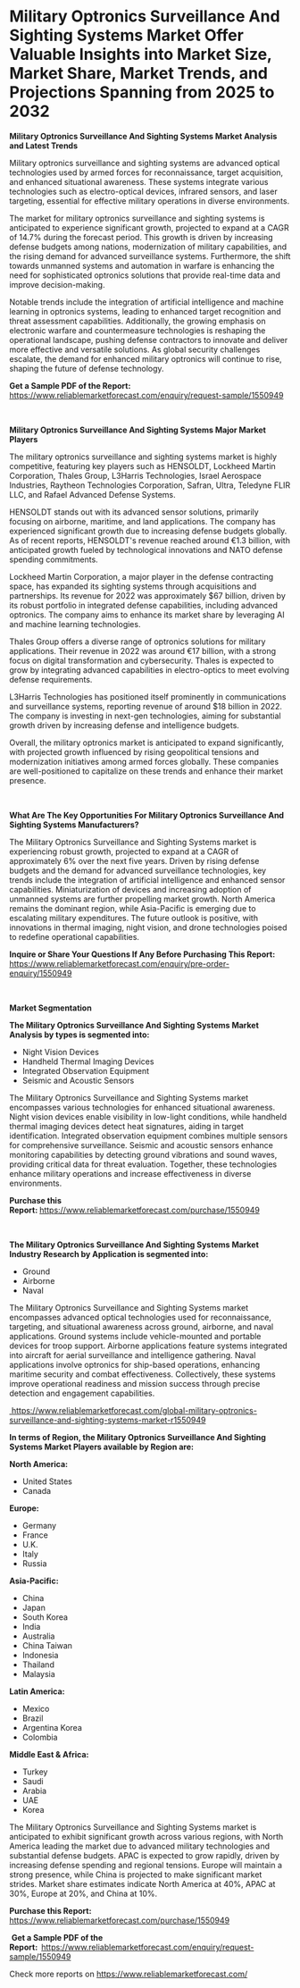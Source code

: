 <p><h1>Military Optronics Surveillance And Sighting Systems Market Offer Valuable Insights into Market Size, Market Share, Market Trends, and Projections Spanning from 2025 to 2032</h1></p><p><strong>Military Optronics Surveillance And Sighting Systems Market Analysis and Latest Trends</strong></p>
<p><p>Military optronics surveillance and sighting systems are advanced optical technologies used by armed forces for reconnaissance, target acquisition, and enhanced situational awareness. These systems integrate various technologies such as electro-optical devices, infrared sensors, and laser targeting, essential for effective military operations in diverse environments.</p><p>The market for military optronics surveillance and sighting systems is anticipated to experience significant growth, projected to expand at a CAGR of 14.7% during the forecast period. This growth is driven by increasing defense budgets among nations, modernization of military capabilities, and the rising demand for advanced surveillance systems. Furthermore, the shift towards unmanned systems and automation in warfare is enhancing the need for sophisticated optronics solutions that provide real-time data and improve decision-making.</p><p>Notable trends include the integration of artificial intelligence and machine learning in optronics systems, leading to enhanced target recognition and threat assessment capabilities. Additionally, the growing emphasis on electronic warfare and countermeasure technologies is reshaping the operational landscape, pushing defense contractors to innovate and deliver more effective and versatile solutions. As global security challenges escalate, the demand for enhanced military optronics will continue to rise, shaping the future of defense technology.</p></p>
<p><strong>Get a Sample PDF of the Report:&nbsp;</strong> <a href="https://www.reliablemarketforecast.com/enquiry/request-sample/1550949?utm_campaign=2326&utm_medium=2&utm_source=Github&utm_content=ia&utm_term=27022025&utm_id=military-optronics-surveillance-and-sighting-systems">https://www.reliablemarketforecast.com/enquiry/request-sample/1550949</a></p>
<p>&nbsp;</p>
<p><strong>Military Optronics Surveillance And Sighting Systems Major Market Players</strong></p>
<p><p>The military optronics surveillance and sighting systems market is highly competitive, featuring key players such as HENSOLDT, Lockheed Martin Corporation, Thales Group, L3Harris Technologies, Israel Aerospace Industries, Raytheon Technologies Corporation, Safran, Ultra, Teledyne FLIR LLC, and Rafael Advanced Defense Systems.</p><p>HENSOLDT stands out with its advanced sensor solutions, primarily focusing on airborne, maritime, and land applications. The company has experienced significant growth due to increasing defense budgets globally. As of recent reports, HENSOLDT's revenue reached around €1.3 billion, with anticipated growth fueled by technological innovations and NATO defense spending commitments.</p><p>Lockheed Martin Corporation, a major player in the defense contracting space, has expanded its sighting systems through acquisitions and partnerships. Its revenue for 2022 was approximately $67 billion, driven by its robust portfolio in integrated defense capabilities, including advanced optronics. The company aims to enhance its market share by leveraging AI and machine learning technologies.</p><p>Thales Group offers a diverse range of optronics solutions for military applications. Their revenue in 2022 was around €17 billion, with a strong focus on digital transformation and cybersecurity. Thales is expected to grow by integrating advanced capabilities in electro-optics to meet evolving defense requirements.</p><p>L3Harris Technologies has positioned itself prominently in communications and surveillance systems, reporting revenue of around $18 billion in 2022. The company is investing in next-gen technologies, aiming for substantial growth driven by increasing defense and intelligence budgets.</p><p>Overall, the military optronics market is anticipated to expand significantly, with projected growth influenced by rising geopolitical tensions and modernization initiatives among armed forces globally. These companies are well-positioned to capitalize on these trends and enhance their market presence.</p></p>
<p>&nbsp;</p>
<p><strong>What Are The Key Opportunities For Military Optronics Surveillance And Sighting Systems Manufacturers?</strong></p>
<p><p>The Military Optronics Surveillance and Sighting Systems market is experiencing robust growth, projected to expand at a CAGR of approximately 6% over the next five years. Driven by rising defense budgets and the demand for advanced surveillance technologies, key trends include the integration of artificial intelligence and enhanced sensor capabilities. Miniaturization of devices and increasing adoption of unmanned systems are further propelling market growth. North America remains the dominant region, while Asia-Pacific is emerging due to escalating military expenditures. The future outlook is positive, with innovations in thermal imaging, night vision, and drone technologies poised to redefine operational capabilities.</p></p>
<p><strong>Inquire or Share Your Questions If Any Before Purchasing This Report:</strong> <a href="https://www.reliablemarketforecast.com/enquiry/pre-order-enquiry/1550949?utm_campaign=2326&utm_medium=2&utm_source=Github&utm_content=ia&utm_term=27022025&utm_id=military-optronics-surveillance-and-sighting-systems">https://www.reliablemarketforecast.com/enquiry/pre-order-enquiry/1550949</a></p>
<p>&nbsp;</p>
<p><strong>Market Segmentation</strong></p>
<p><strong>The Military Optronics Surveillance And Sighting Systems Market Analysis by types is segmented into:</strong></p>
<p><ul><li>Night Vision Devices</li><li>Handheld Thermal Imaging Devices</li><li>Integrated Observation Equipment</li><li>Seismic and Acoustic Sensors</li></ul></p>
<p><p>The Military Optronics Surveillance and Sighting Systems market encompasses various technologies for enhanced situational awareness. Night vision devices enable visibility in low-light conditions, while handheld thermal imaging devices detect heat signatures, aiding in target identification. Integrated observation equipment combines multiple sensors for comprehensive surveillance. Seismic and acoustic sensors enhance monitoring capabilities by detecting ground vibrations and sound waves, providing critical data for threat evaluation. Together, these technologies enhance military operations and increase effectiveness in diverse environments.</p></p>
<p><strong>Purchase this Report:&nbsp;</strong><a href="https://www.reliablemarketforecast.com/purchase/1550949?utm_campaign=2326&utm_medium=2&utm_source=Github&utm_content=ia&utm_term=27022025&utm_id=military-optronics-surveillance-and-sighting-systems">https://www.reliablemarketforecast.com/purchase/1550949</a></p>
<p>&nbsp;</p>
<p><strong>The Military Optronics Surveillance And Sighting Systems Market Industry Research by Application is segmented into:</strong></p>
<p><ul><li>Ground</li><li>Airborne</li><li>Naval</li></ul></p>
<p><p>The Military Optronics Surveillance and Sighting Systems market encompasses advanced optical technologies used for reconnaissance, targeting, and situational awareness across ground, airborne, and naval applications. Ground systems include vehicle-mounted and portable devices for troop support. Airborne applications feature systems integrated into aircraft for aerial surveillance and intelligence gathering. Naval applications involve optronics for ship-based operations, enhancing maritime security and combat effectiveness. Collectively, these systems improve operational readiness and mission success through precise detection and engagement capabilities.</p></p>
<p><a href="https://www.reliablemarketforecast.com/global-military-optronics-surveillance-and-sighting-systems-market-r1550949?utm_campaign=2326&utm_medium=2&utm_source=Github&utm_content=ia&utm_term=27022025&utm_id=military-optronics-surveillance-and-sighting-systems">&nbsp;https://www.reliablemarketforecast.com/global-military-optronics-surveillance-and-sighting-systems-market-r1550949</a></p>
<p><strong>In terms of Region, the Military Optronics Surveillance And Sighting Systems Market Players available by Region are:</strong></p>
<p>
    <p> <strong> North America: </strong>
        <ul>
            <li>United States</li>
            <li>Canada</li>
        </ul>
        </p> 
    <p> <strong> Europe: </strong>
        <ul>
            <li>Germany</li>
            <li>France</li>
            <li>U.K.</li>
            <li>Italy</li>
            <li>Russia</li>
        </ul>
        </p> 
    <p> <strong> Asia-Pacific: </strong>
        <ul>
            <li>China</li>
            <li>Japan</li>
            <li>South Korea</li>
            <li>India</li>
            <li>Australia</li>
            <li>China Taiwan</li>
            <li>Indonesia</li>
            <li>Thailand</li>
            <li>Malaysia</li>
        </ul>
        </p> 
    <p> <strong> Latin America: </strong>
        <ul>
            <li>Mexico</li>
            <li>Brazil</li>
            <li>Argentina Korea</li>
            <li>Colombia</li>
        </ul>
        </p> 
    <p> <strong> Middle East & Africa: </strong>
        <ul>
            <li>Turkey</li>
            <li>Saudi</li>
            <li>Arabia</li>
            <li>UAE</li>
            <li>Korea</li>
        </ul>
    </p>
    </p>
<p><p>The Military Optronics Surveillance and Sighting Systems market is anticipated to exhibit significant growth across various regions, with North America leading the market due to advanced military technologies and substantial defense budgets. APAC is expected to grow rapidly, driven by increasing defense spending and regional tensions. Europe will maintain a strong presence, while China is projected to make significant market strides. Market share estimates indicate North America at 40%, APAC at 30%, Europe at 20%, and China at 10%.</p></p>
<p><strong>Purchase this Report: </strong><a href="https://www.reliablemarketforecast.com/purchase/1550949?utm_campaign=2326&utm_medium=2&utm_source=Github&utm_content=ia&utm_term=27022025&utm_id=military-optronics-surveillance-and-sighting-systems">https://www.reliablemarketforecast.com/purchase/1550949</a></p>
<p>&nbsp;<strong>Get a Sample PDF of the Report:&nbsp;&nbsp;</strong><a href="https://www.reliablemarketforecast.com/enquiry/request-sample/1550949?utm_campaign=2326&utm_medium=2&utm_source=Github&utm_content=ia&utm_term=27022025&utm_id=military-optronics-surveillance-and-sighting-systems">https://www.reliablemarketforecast.com/enquiry/request-sample/1550949</a></p>
<p><strong></strong></p>
<p>Check more reports on <a href="https://www.reliablemarketforecast.com/?utm_campaign=2326&utm_medium=2&utm_source=Github&utm_content=ia&utm_term=27022025&utm_id=military-optronics-surveillance-and-sighting-systems">https://www.reliablemarketforecast.com/</a></p>